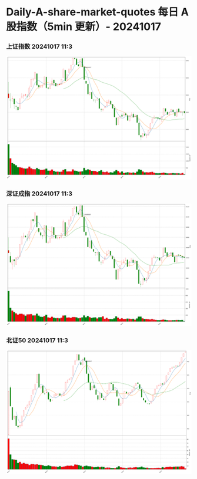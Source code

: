 
# Daily-A-share-market-quotes 每日 A 股指数（5min 更新）- 20241017

### 上证指数 20241017 11:3
![](./fig/2024/10/20241017-sh000001.png)

### 深证成指 20241017 11:3
![](./fig/2024/10/20241017-sz399001.png)

### 北证50 20241017 11:3
![](./fig/2024/10/20241017-bj899050.png)
